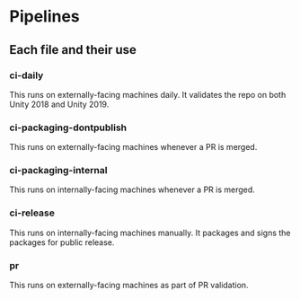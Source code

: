 # Pipelines

## Each file and their use

### ci-daily

This runs on externally-facing machines daily. It validates the repo on both Unity 2018 and Unity 2019.

### ci-packaging-dontpublish

This runs on externally-facing machines whenever a PR is merged.

### ci-packaging-internal

This runs on internally-facing machines whenever a PR is merged.

### ci-release

This runs on internally-facing machines manually. It packages and signs the packages for public release.

### pr

This runs on externally-facing machines as part of PR validation.
